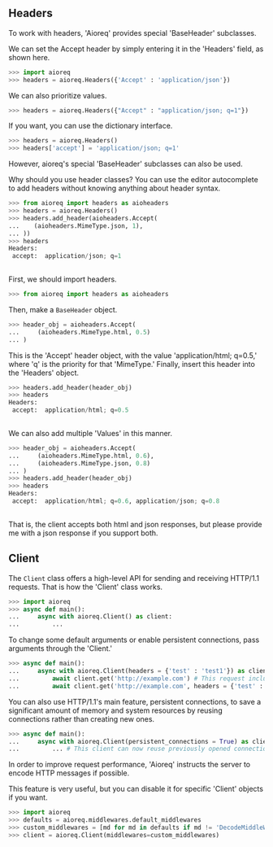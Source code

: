 ## Headers

To work with headers, 'Aioreq' provides special 'BaseHeader' subclasses.

We can set the Accept header by simply entering it in the 'Headers' field, as shown here.
``` py
>>> import aioreq
>>> headers = aioreq.Headers({'Accept' : 'application/json'})

```

We can also prioritize values.
``` py
>>> headers = aioreq.Headers({"Accept" : "application/json; q=1"})

```

If you want, you can use the dictionary interface.
``` py
>>> headers = aioreq.Headers()
>>> headers['accept'] = 'application/json; q=1'

```


However, aioreq's special 'BaseHeader' subclasses can also be used.

Why should you use header classes?
You can use the editor autocomplete to add headers without knowing anything about header syntax.

``` py
>>> from aioreq import headers as aioheaders
>>> headers = aioreq.Headers()
>>> headers.add_header(aioheaders.Accept(
...    (aioheaders.MimeType.json, 1),
... ))
>>> headers
Headers:
 accept:  application/json; q=1
    
```

First, we should import headers.
``` py
>>> from aioreq import headers as aioheaders

```

Then, make a `BaseHeader` object.
``` py
>>> header_obj = aioheaders.Accept(
...     (aioheaders.MimeType.html, 0.5)
... )

```

This is the 'Accept' header object, with the value 'application/html; q=0.5,' 
where 'q' is the priority for that 'MimeType.'
Finally, insert this header into the 'Headers' object.
``` py
>>> headers.add_header(header_obj)
>>> headers
Headers:
 accept:  application/html; q=0.5
    
```

We can also add multiple 'Values' in this manner.
``` py
>>> header_obj = aioheaders.Accept(
...     (aioheaders.MimeType.html, 0.6),
...     (aioheaders.MimeType.json, 0.8)
... )
>>> headers.add_header(header_obj)
>>> headers
Headers:
 accept:  application/html; q=0.6, application/json; q=0.8
    
```

That is, the client accepts both html and json responses, but please provide me with a json response if you support both.

## Client

The `Client` class offers a high-level API for sending and receiving HTTP/1.1 requests.
That is how the 'Client' class works.

``` py
>>> import aioreq
>>> async def main():
...     async with aioreq.Client() as client:
...         ...

```

To change some default arguments or enable persistent connections, pass arguments through the 'Client.'

``` py
>>> async def main():
...     async with aioreq.Client(headers = {'test' : 'test1'}) as client:
...         await client.get('http://example.com') # This request includes the 'test' header, which was added by the client.
...         await client.get('http://example.com', headers = {'test' : 'test2'}) # Overrides the client headers.

```

You can also use HTTP/1.1's main feature, persistent connections, to save a significant amount of memory and system 
resources by reusing connections rather than creating new ones.

``` py
>>> async def main():
...     async with aioreq.Client(persistent_connections = True) as client:
...         ... # This client can now reuse previously opened connections.

```

In order to improve request performance, 'Aioreq' instructs the server to encode HTTP messages if possible.

This feature is very useful, but you can disable it for specific 'Client' objects if you want.

``` py
>>> import aioreq
>>> defaults = aioreq.middlewares.default_middlewares
>>> custom_middlewares = [md for md in defaults if md != 'DecodeMiddleWare']
>>> client = aioreq.Client(middlewares=custom_middlewares)

```





